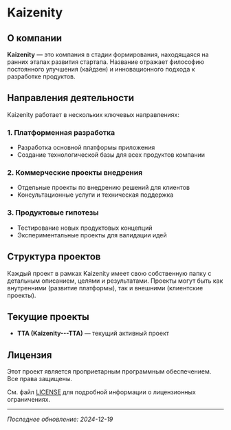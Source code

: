 # Kaizenity

## О компании

**Kaizenity** — это компания в стадии формирования, находящаяся на ранних этапах развития стартапа. Название отражает философию постоянного улучшения (кайдзен) и инновационного подхода к разработке продуктов.

## Направления деятельности

Kaizenity работает в нескольких ключевых направлениях:

### 1. Платформенная разработка
- Разработка основной платформы приложения
- Создание технологической базы для всех продуктов компании

### 2. Коммерческие проекты внедрения
- Отдельные проекты по внедрению решений для клиентов
- Консультационные услуги и техническая поддержка

### 3. Продуктовые гипотезы
- Тестирование новых продуктовых концепций
- Экспериментальные проекты для валидации идей

## Структура проектов

Каждый проект в рамках Kaizenity имеет свою собственную папку с детальным описанием, целями и результатами. Проекты могут быть как внутренними (развитие платформы), так и внешними (клиентские проекты).

## Текущие проекты

- **TTA (Kaizenity---TTA)** — текущий активный проект

## Лицензия

Этот проект является проприетарным программным обеспечением. Все права защищены.

См. файл [LICENSE](LICENSE) для подробной информации о лицензионных ограничениях.

---

*Последнее обновление: 2024-12-19*
